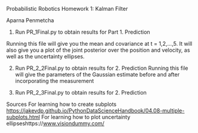 Probabilistic Robotics Homework 1: Kalman Filter

Aparna Penmetcha 

1. Run PR_1Final.py to obtain results for Part 1. Prediction

Running this file will give you the mean and covariance at t = 1,2,...,5. 
It will also give you a plot of the joint posterior over the position and velocity, as well as the uncertainty ellipses. 

2. Run PR_2_2Final.py to obtain results for 2. Prediction
Running this file will give the parameters of the Gaussian estimate before and after incorporating the measurement

3. Run PR_2_3Final.py to obtain results for 2. Prediction

Sources 
For learning how to create subplots https://jakevdp.github.io/PythonDataScienceHandbook/04.08-multiple-subplots.html
For learning how to plot uncertainty ellipseshttps://www.visiondummy.com/
